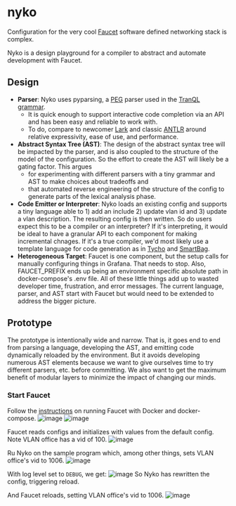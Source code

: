 # nyko

Configuration for the very cool [Faucet](https://docs.faucet.nz/en/latest/intro.html) software defined networking stack is complex.

Nyko is a design playground for a compiler to abstract and automate development with Faucet.

## Design
* **Parser**: Nyko uses pyparsing, a [PEG](https://en.wikipedia.org/wiki/Parsing_expression_grammar) parser used in the [TranQL](https://pubmed.ncbi.nlm.nih.gov/33226347/) [grammar](https://github.com/helxplatform/tranql/blob/master/src/tranql/grammar.py). 
  * It is quick enough to support interactive code completion via an API and has been easy and reliable to work with. 
  * To do, compare to newcomer [Lark](https://github.com/lark-parser/lark) and classic [ANTLR](https://www.antlr.org/download.html) around relative expressivity, ease of use, and performance.
* **Abstract Syntax Tree (AST)**: The design of the abstract syntax tree will be impacted by the parser, and is also coupled to the structure of the model of the configuration. So the effort to create the AST will likely be a gating factor. This argues
  * for experimenting with different parsers with a tiny grammar and AST to make choices about tradeoffs and
  * that automated reverse engineering of the structure of the config to generate parts of the lexical analysis phase.
* **Code Emitter or Interpreter**: Nyko loads an existing config and supports a tiny language able to 1) add an include 2) update vlan id and 3) update a vlan description. The resulting config is then written. So do users expect this to be a compiler or an interpreter? If it's interpreting, it would be ideal to have a granular API to each component for making incremental chnages. If it's a true compiler, we'd most likely use a template language for code generation as in [Tycho](https://github.com/helxplatform/tycho/blob/master/tycho/template/pod.yaml) and [SmartBag](https://github.com/NCATS-Tangerine/smartBag/blob/master/app.py.j2).
* **Heterogeneous Target**: Faucet is one component, but the setup calls for manually configuring things in Grafana. That needs to stop. Also, FAUCET_PREFIX ends up being an environment specific absolute path in docker-compose's .env file. All of these little things add up to wasted developer time, frustration, and error messages. The current language, parser, and AST start with Faucet but would need to be extended to address the bigger picture.

## Prototype

The prototype is intentionally wide and narrow. That is, it goes end to end from parsing a language, developing the AST, and emitting code dynamically reloaded by the environment. But it avoids developing numerous AST elements because we want to give ourselves time to try different parsers, etc. before committing. We also want to get the maximum benefit of modular layers to minimize the impact of changing our minds.

### Start Faucet
Follow the [instructions](https://docs.faucet.nz/en/latest/installation.html#faucet-docker-install) on running Faucet with Docker and docker-compose.
![image](https://user-images.githubusercontent.com/306971/136625102-55f49714-c051-4c5a-a3ab-f97fb2bb4a82.png)
![image](https://user-images.githubusercontent.com/306971/136624895-cf251297-450a-4e16-a1e9-173872b09899.png)

Faucet reads configs and initializes with values from the default config. Note VLAN office has a vid of 100.
![image](https://user-images.githubusercontent.com/306971/136625177-34e3b09f-276e-4809-97d0-640919acc724.png)

Ru Nyko on the sample program which, among other things, sets VLAN office's vid to 1006.
![image](https://user-images.githubusercontent.com/306971/136625323-ba032bb9-411a-4952-93f3-52dc8abd779f.png)

With log level set to `DEBUG`, we get:
![image](https://user-images.githubusercontent.com/306971/136625447-c5f4ce0a-5f4c-459e-987f-36d57a403906.png)
So Nyko has rewritten the config, triggering reload.

And Faucet reloads, setting VLAN office's vid to 1006.
![image](https://user-images.githubusercontent.com/306971/136625607-983c989e-dbb2-4f03-aa3d-2acdd1dfddbd.png)

